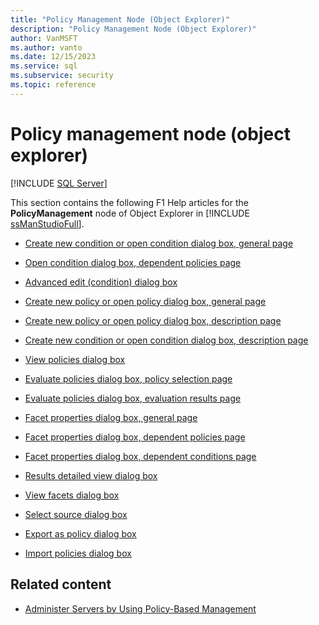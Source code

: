 ```yaml
---
title: "Policy Management Node (Object Explorer)"
description: "Policy Management Node (Object Explorer)"
author: VanMSFT
ms.author: vanto
ms.date: 12/15/2023
ms.service: sql
ms.subservice: security
ms.topic: reference
---
```

# Policy management node (object explorer)

[!INCLUDE [SQL Server](../../includes/applies-to-version/sqlserver.md)]

This section contains the following F1 Help articles for the **PolicyManagement** node of Object Explorer in [!INCLUDE [ssManStudioFull](../../includes/ssmanstudiofull-md.md)].

- [Create new condition or open condition dialog box, general page](create-new-condition-or-open-condition-dialog-box-general-page.md)

- [Open condition dialog box, dependent policies page](open-condition-dialog-box-dependent-policies-page.md)

- [Advanced edit (condition) dialog box](advanced-edit-condition-dialog-box.md)

- [Create new policy or open policy dialog box, general page](create-new-policy-or-open-policy-dialog-box-general-page.md)

- [Create new policy or open policy dialog box, description page](create-new-policy-or-open-policy-dialog-box-description-page.md)

- [Create new condition or open condition dialog box, description page](create-new-condition-or-open-condition-dialog-box-description-page.md)

- [View policies dialog box](view-policies-dialog-box.md)

- [Evaluate policies dialog box, policy selection page](evaluate-policies-dialog-box-policy-selection-page.md)

- [Evaluate policies dialog box, evaluation results page](evaluate-policies-dialog-box-evaluation-results-page.md)

- [Facet properties dialog box, general page](facet-properties-dialog-box-general-page.md)

- [Facet properties dialog box, dependent policies page](facet-properties-dialog-box-dependent-policies-page.md)

- [Facet properties dialog box, dependent conditions page](facet-properties-dialog-box-dependent-conditions-page.md)

- [Results detailed view dialog box](results-detailed-view-dialog-box.md)

- [View facets dialog box](view-facets-dialog-box.md)

- [Select source dialog box](select-source-dialog-box.md)

- [Export as policy dialog box](export-as-policy-dialog-box.md)

- [Import policies dialog box](import-policies-dialog-box.md)

## Related content

- [Administer Servers by Using Policy-Based Management](administer-servers-by-using-policy-based-management.md)
